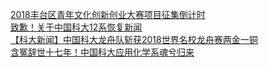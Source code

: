   
[2018丰台区青年文化创新创业大赛项目征集倒计时](http://www.dianyue.me/archives/796/x5hq5j1my9xhmci7/)  
[致歉！关于中国科大12系恢复新闻](http://www.dianyue.me/archives/794/anz1k7fo4b40ietw/)  
[【科大新闻】中国科大龙舟队斩获2018世界名校龙舟赛两金一铜](http://www.dianyue.me/archives/607/lww1acz22j0apmv0/)  
[含冤辞世十七年！中国科大应用化学系魂兮归来](http://www.dianyue.me/archives/953/fli2bagj2jjmin7v/)